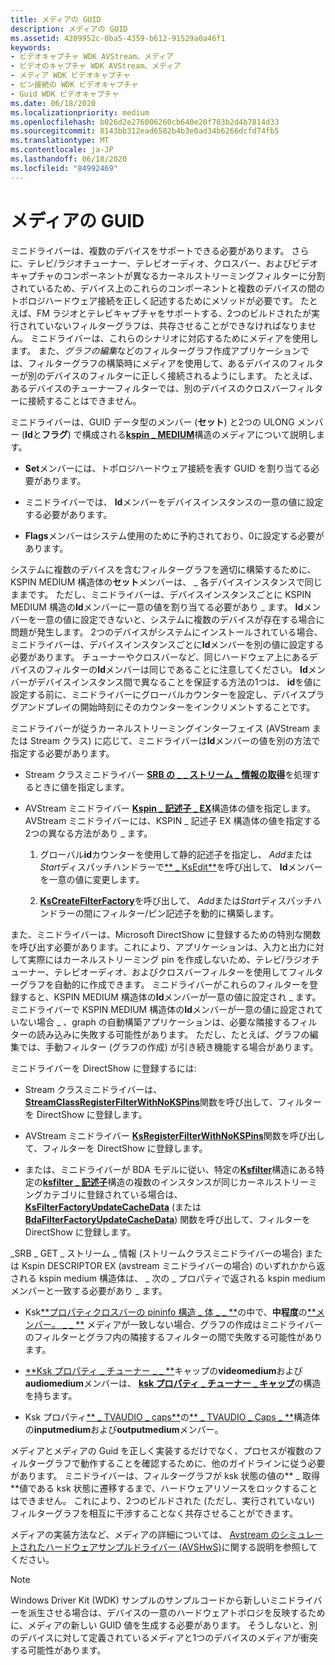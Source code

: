 ```yaml
---
title: メディアの GUID
description: メディアの GUID
ms.assetid: 4209952c-0ba5-4359-b612-91529a0a46f1
keywords:
- ビデオキャプチャ WDK AVStream、メディア
- ビデオのキャプチャ WDK AVStream、メディア
- メディア WDK ビデオキャプチャ
- ピン接続の WDK ビデオキャプチャ
- Guid WDK ビデオキャプチャ
ms.date: 06/18/2020
ms.localizationpriority: medium
ms.openlocfilehash: b026d2e276006260cb640e20f703b2d4b7814d33
ms.sourcegitcommit: 8143bb312ead6582b4b3e0ad34b6266dcfd74fb5
ms.translationtype: MT
ms.contentlocale: ja-JP
ms.lasthandoff: 06/18/2020
ms.locfileid: "84992469"
---
```

# <a name="medium-guids"></a>メディアの GUID

ミニドライバーは、複数のデバイスをサポートできる必要があります。 さらに、テレビ/ラジオチューナー、テレビオーディオ、クロスバー、およびビデオキャプチャのコンポーネントが異なるカーネルストリーミングフィルターに分割されているため、デバイス上のこれらのコンポーネントと複数のデバイスの間のトポロジハードウェア接続を正しく記述するためにメソッドが必要です。 たとえば、FM ラジオとテレビキャプチャをサポートする、2つのビルドされたが実行されていないフィルターグラフは、共存させることができなければなりません。 ミニドライバーは、これらのシナリオに対応するためにメディアを使用します。 また、*グラフの編集*などのフィルターグラフ作成アプリケーションでは、フィルターグラフの構築時にメディアを使用して、あるデバイスのフィルターが別のデバイスのフィルターに正しく接続されるようにします。 たとえば、あるデバイスのチューナーフィルターでは、別のデバイスのクロスバーフィルターに接続することはできません。

ミニドライバーは、GUID データ型のメンバー (**セット**) と2つの ULONG メンバー (**Id**と**フラグ**) で構成される[**kspin \_ MEDIUM**](https://docs.microsoft.com/previous-versions/ff563538(v=vs.85))構造のメディアについて説明します。

- **Set**メンバーには、トポロジハードウェア接続を表す GUID を割り当てる必要があります。

- ミニドライバーでは、 **Id**メンバーをデバイスインスタンスの一意の値に設定する必要があります。

- **Flags**メンバーはシステム使用のために予約されており、0に設定する必要があります。

システムに複数のデバイスを含むフィルターグラフを適切に構築するために、KSPIN MEDIUM 構造体の**セット**メンバーは、 \_ 各デバイスインスタンスで同じままです。 ただし、ミニドライバーは、デバイスインスタンスごとに KSPIN MEDIUM 構造の**Id**メンバーに一意の値を割り当てる必要があり \_ ます。 **Id**メンバーを一意の値に設定できないと、システムに複数のデバイスが存在する場合に問題が発生します。 2つのデバイスがシステムにインストールされている場合、ミニドライバーは、デバイスインスタンスごとに**Id**メンバーを別の値に設定する必要があります。 チューナーやクロスバーなど、同じハードウェア上にあるデバイスのフィルターの**Id**メンバーは同じであることに注意してください。 **Id**メンバーがデバイスインスタンス間で異なることを保証する方法の1つは、 **id**を値に設定する前に、ミニドライバーにグローバルカウンターを設定し、デバイスプラグアンドプレイの開始時刻にそのカウンターをインクリメントすることです。

ミニドライバーが従うカーネルストリーミングインターフェイス (AVStream または Stream クラス) に応じて、ミニドライバーは**Id**メンバーの値を別の方法で指定する必要があります。

- Stream クラスミニドライバー [**SRB の \_ \_ ストリーム \_ 情報の取得**](https://docs.microsoft.com/windows-hardware/drivers/stream/srb-get-stream-info)を処理するときに値を指定します。

- AVStream ミニドライバー [**Kspin \_ 記述子 \_ EX**](https://docs.microsoft.com/windows-hardware/drivers/ddi/ks/ns-ks-_kspin_descriptor_ex)構造体の値を指定します。 AVStream ミニドライバーには、KSPIN \_ 記述子 EX 構造体の値を指定する2つの異なる方法があり \_ ます。

    1. グローバル**id**カウンターを使用して静的記述子を指定し、 *Add*または*Start*ディスパッチハンドラーで[** \_ KsEdit**](https://docs.microsoft.com/windows-hardware/drivers/ddi/ks/nf-ks-_ksedit)を呼び出して、 **Id**メンバーを一意の値に変更します。

    1. [**KsCreateFilterFactory**](https://docs.microsoft.com/windows-hardware/drivers/ddi/ks/nf-ks-kscreatefilterfactory)を呼び出して、 *Add*または*Start*ディスパッチハンドラーの間にフィルター/ピン記述子を動的に構築します。

また、ミニドライバーは、Microsoft DirectShow に登録するための特別な関数を呼び出す必要があります。これにより、アプリケーションは、入力と出力に対して実際にはカーネルストリーミング pin を作成しないため、テレビ/ラジオチューナー、テレビオーディオ、およびクロスバーフィルターを使用してフィルターグラフを自動的に作成できます。 ミニドライバーがこれらのフィルターを登録すると、KSPIN MEDIUM 構造体の**Id**メンバーが一意の値に設定され \_ ます。 ミニドライバーで KSPIN MEDIUM 構造体の**Id**メンバーが一意の値に設定されていない場合 \_ 、graph の自動構築アプリケーションは、必要な隣接するフィルターの読み込みに失敗する可能性があります。 ただし、たとえば、グラフの編集では、手動フィルター (グラフの作成) が引き続き機能する場合があります。

ミニドライバーを DirectShow に登録するには:

- Stream クラスミニドライバーは、 [**StreamClassRegisterFilterWithNoKSPins**](https://docs.microsoft.com/windows-hardware/drivers/ddi/strmini/nf-strmini-streamclassregisterfilterwithnokspins)関数を呼び出して、フィルターを DirectShow に登録します。

- AVStream ミニドライバー [**KsRegisterFilterWithNoKSPins**](https://docs.microsoft.com/windows-hardware/drivers/ddi/ks/nf-ks-ksregisterfilterwithnokspins)関数を呼び出して、フィルターを DirectShow に登録します。

- または、ミニドライバーが BDA モデルに従い、特定の[**Ksfilter**](https://docs.microsoft.com/windows-hardware/drivers/ddi/ks/ns-ks-_ksdevice)構造にある特定の[**ksfilter \_ 記述子**](https://docs.microsoft.com/windows-hardware/drivers/ddi/ks/ns-ks-_ksfilter_descriptor)構造の複数のインスタンスが同じカーネルストリーミングカテゴリに登録されている場合は、 [**KsFilterFactoryUpdateCacheData**](https://docs.microsoft.com/windows-hardware/drivers/ddi/ks/nf-ks-ksfilterfactoryupdatecachedata) (または[**BdaFilterFactoryUpdateCacheData**](https://docs.microsoft.com/windows-hardware/drivers/ddi/bdasup/nf-bdasup-bdafilterfactoryupdatecachedata)) 関数を呼び出して、フィルターを DirectShow に登録します。

\_SRB \_ GET \_ ストリーム \_ 情報 (ストリームクラスミニドライバーの場合) または Kspin DESCRIPTOR EX (avstream ミニドライバーの場合) のいずれかから返される kspin medium 構造体は、 \_ 次の \_ プロパティで返される kspin medium メンバーと一致する必要があり \_ ます。

- Ksk[**プロパティクロスバーの pininfo 構造 \_ 体 \_ \_ **](https://docs.microsoft.com/windows-hardware/drivers/ddi/ksmedia/ns-ksmedia-ksproperty_crossbar_pininfo_s)の中で、**中程度**の[**メンバー。 \_ \_ **](https://docs.microsoft.com/windows-hardware/drivers/stream/ksproperty-crossbar-pininfo) メディアが一致しない場合、グラフの作成はミニドライバーのフィルターとグラフ内の隣接するフィルターの間で失敗する可能性があります。

- [**Ksk プロパティ \_ チューナー \_ \_ **](https://docs.microsoft.com/windows-hardware/drivers/ddi/ksmedia/ns-ksmedia-ksproperty_tuner_caps_s)キャップの**videomedium**および**audiomedium**メンバーは、 [**ksk プロパティ \_ チューナー \_ キャップ**](https://docs.microsoft.com/windows-hardware/drivers/stream/ksproperty-tuner-caps)の構造を持ちます。

- Ksk プロパティ[** \_ TVAUDIO \_ caps**](https://docs.microsoft.com/windows-hardware/drivers/stream/ksproperty-tvaudio-caps)の[** \_ TVAUDIO \_ Caps \_ **](https://docs.microsoft.com/windows-hardware/drivers/ddi/ksmedia/ns-ksmedia-ksproperty_tvaudio_caps_s)構造体の**inputmedium**および**outputmedium**メンバー。

メディアとメディアの Guid を正しく実装するだけでなく、プロセスが複数のフィルターグラフで動作することを確認するために、他のガイドラインに従う必要があります。 ミニドライバーは、フィルターグラフが ksk 状態の値の** \_ 取得**値である ksk 状態に遷移するまで、ハードウェアリソースをロックすることはできません。 これにより、2つのビルドされた (ただし、実行されていない) フィルターグラフを相互に干渉することなく共存させることができます。

メディアの実装方法など、メディアの詳細については、 [Avstream のシミュレートされたハードウェアサンプルドライバー (AVSHwS)](https://docs.microsoft.com/samples/microsoft/windows-driver-samples/avstream-simulated-hardware-sample-driver-avshws/)に関する説明を参照してください。

> [!NOTE]
> Windows Driver Kit (WDK) サンプルのサンプルコードから新しいミニドライバーを派生させる場合は、デバイスの一意のハードウェアトポロジを反映するために、メディアの新しい GUID 値を生成する必要があります。 そうしないと、別のデバイスに対して定義されているメディアと1つのデバイスのメディアが衝突する可能性があります。
